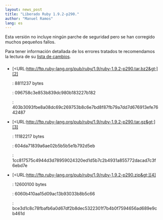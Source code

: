 ```yaml
---
layout: news_post
title: "Liberado Ruby 1.9.2-p290."
author: "Manuel Ramos"
lang: es
---
```


Esta versión no incluye ningún parche de seguridad pero se han corregido
muchos pequeños fallos.

Para tener información detallada de los errores tratados te recomendamos
la lectura de su [lista de cambios][1].

### 

* [&lt;URL:http://ftp.ruby-lang.org/pub/ruby/1.9/ruby-1.9.2-p290.tar.bz2&gt;][2]
  
  : 8811237 bytes
  
  
  : 096758c3e853b839dc980b183227b182
  
  
  : 403b3093fbe8a08dc69c269753b8c6e7bd8f87fb79a7dd7d676913efe7642487

* [&lt;URL:http://ftp.ruby-lang.org/pub/ruby/1.9/ruby-1.9.2-p290.tar.gz&gt;][3]
  
  : 11182217 bytes
  
  
  : 604da71839a6ae02b5b5b5e1b792d5eb
  
  
  : 1cc817575c4944d3d78959024320ed1d5b7c2b4931a855772dacad7c3f6ebd7e

* [&lt;URL:http://ftp.ruby-lang.org/pub/ruby/1.9/ruby-1.9.2-p290.zip&gt;][4]
  
  : 12600100 bytes
  
  
  : 6060b410aa15d09ac13b93033b8b5c66
  
  
  : bce3d1c8c78fbafb6a0d67df2b8dec5322301f7b4b0f7594656ad689e9cb461d



[1]: http://svn.ruby-lang.org/repos/ruby/tags/v1_9_2_290/ChangeLog 
[2]: http://ftp.ruby-lang.org/pub/ruby/1.9/ruby-1.9.2-p290.tar.bz2 
[3]: http://ftp.ruby-lang.org/pub/ruby/1.9/ruby-1.9.2-p290.tar.gz 
[4]: http://ftp.ruby-lang.org/pub/ruby/1.9/ruby-1.9.2-p290.zip 
